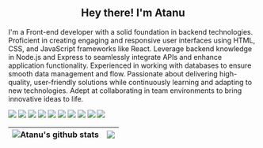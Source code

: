 <link rel="preconnect" href="https://fonts.googleapis.com">
<link rel="preconnect" href="https://fonts.gstatic.com" crossorigin>
<link href="https://fonts.googleapis.com/css2?family=Montserrat:ital,wght@0,100..900;1,100..900&display=swap" rel="stylesheet">
<h2 align="center">Hey there! I'm Atanu</h2> 

<p>
I'm a Front-end developer with a solid foundation in backend technologies. Proficient in creating engaging and responsive user interfaces using HTML, CSS, and JavaScript frameworks like React. Leverage backend knowledge in Node.js and Express to seamlessly integrate APIs and enhance application functionality. Experienced in working with databases to ensure smooth data management and flow. Passionate about delivering high-quality, user-friendly solutions while continuously learning and adapting to new technologies. Adept at collaborating in team environments to bring innovative ideas to life.
</p>

<p><span><img src="https://img.shields.io/badge/html5-%23E34F26.svg?style=for-the-badge&logo=html5&logoColor=white"/> </span/><img src="https://img.shields.io/badge/css3-%231572B6.svg?style=for-the-badge&logo=css3&logoColor=white"/> </span/><img src="https://img.shields.io/badge/javascript-%23323330.svg?style=for-the-badge&logo=javascript&logoColor=%23F7DF1E"/> </span/><img src="https://img.shields.io/badge/bootstrap-%238511FA.svg?style=for-the-badge&logo=bootstrap&logoColor=white"/> </span/><img src="https://img.shields.io/badge/tailwindcss-%2338B2AC.svg?style=for-the-badge&logo=tailwind-css&logoColor=white"/> </span/><img src="https://img.shields.io/badge/node.js-6DA55F?style=for-the-badge&logo=node.js&logoColor=white"/> </span/><img src="https://img.shields.io/badge/react-%2320232a.svg?style=for-the-badge&logo=react&logoColor=%2361DAFB"/> </span/> </span/><img src="https://img.shields.io/badge/MongoDB-%234ea94b.svg?style=for-the-badge&logo=mongodb&logoColor=white"/> </span/> </span/><img src="https://img.shields.io/badge/php-%23777BB4.svg?style=for-the-badge&logo=php&logoColor=white"/> </span/> </span/><img src="https://img.shields.io/badge/mysql-4479A1.svg?style=for-the-badge&logo=mysql&logoColor=white"/> </span/></p>

|<img align="center" src="https://github-readme-stats.vercel.app/api?username=WebdevAtanu&show_icons=true&include_all_commits=false&theme=dracula&hide_border=false" alt="Atanu's github stats" />|<img align="center" src="https://github-readme-stats.vercel.app/api/top-langs/?username=WebdevAtanu&layout=compact&theme=catppuccin_mocha&hide_border=false" />|
| - | - |

